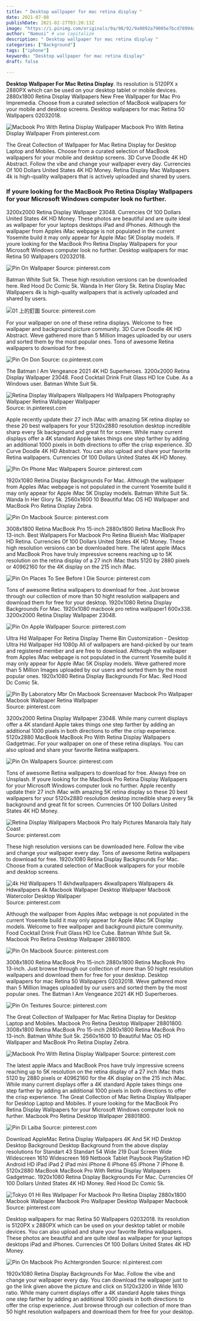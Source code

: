```yaml
---
title: " Desktop wallpaper for mac retina display "
date: 2021-07-08
publishDate: 2021-02-27T03:20:13Z
image: "https://i.pinimg.com/originals/9a/98/92/9a9892a79005e7bcd78994abcbb89d24.jpg"
author: "Namusi" # use capitalize
description: " Desktop wallpaper for mac retina display "
categories: ["Background"]
tags: ["iphone"]
keywords: "Desktop wallpaper for mac retina display"
draft: false

---
```



**Desktop Wallpaper For Mac Retina Display**. Its resolution is 5120PX x 2880PX which can be used on your desktop tablet or mobile devices. 2880x1800 Retina Display Wallpapers New Free Wallpaper for Mac Pro Impremedia. Choose from a curated selection of MacBook wallpapers for your mobile and desktop screens. Desktop wallpapers for mac Retina 50 Wallpapers 02032018.

![Macbook Pro With Retina Display Wallpaper](https://i.pinimg.com/originals/d8/48/49/d84849c68099a307c3112317ebe8fbb8.jpg "Macbook Pro With Retina Display Wallpaper")
Macbook Pro With Retina Display Wallpaper From pinterest.com


The Great Collection of Wallpaper for Mac Retina Display for Desktop Laptop and Mobiles. Choose from a curated selection of MacBook wallpapers for your mobile and desktop screens. 3D Curve Doodle 4K HD Abstract. Follow the vibe and change your wallpaper every day. Currencies Of 100 Dollars United States 4K HD Money. Retina Display Mac Wallpapers 4k is high-quality wallpapers that is actively uploaded and shared by users.

### If youre looking for the MacBook Pro Retina Display Wallpapers for your Microsoft Windows computer look no further.

3200x2000 Retina Display Wallpaper 23048. Currencies Of 100 Dollars United States 4K HD Money. These photos are beautiful and are quite ideal as wallpaper for your laptops desktops iPad and iPhones. Although the wallpaper from Apples iMac webpage is not populated in the current Yosemite build it may only appear for Apple iMac 5K Display models. If youre looking for the MacBook Pro Retina Display Wallpapers for your Microsoft Windows computer look no further. Desktop wallpapers for mac Retina 50 Wallpapers 02032018.


![Pin On Wallpaper](https://i.pinimg.com/originals/92/a9/55/92a955cc8179ac3197f9c66292e130a4.jpg "Pin On Wallpaper")
Source: pinterest.com

Batman White Suit 5k. These high resolution versions can be downloaded here. Red Hood Dc Comic 5k. Wanda In Her Glory 5k. Retina Display Mac Wallpapers 4k is high-quality wallpapers that is actively uploaded and shared by users.

![01 上的釘圖](https://i.pinimg.com/originals/b2/56/6e/b2566ef7487b9478f69b2c4f3c244bf5.jpg "01 上的釘圖")
Source: pinterest.com

For your wallpaper on one of these retina displays. Welcome to free wallpaper and background picture community. 3D Curve Doodle 4K HD Abstract. Weve gathered more than 5 Million Images uploaded by our users and sorted them by the most popular ones. Tons of awesome Retina wallpapers to download for free.

![Pin On Don](https://i.pinimg.com/originals/10/5e/48/105e489f7fcc6f60291692ac28d1410c.jpg "Pin On Don")
Source: co.pinterest.com

The Batman I Am Vengeance 2021 4K HD Superheroes. 3200x2000 Retina Display Wallpaper 23048. Food Cocktail Drink Fruit Glass HD Ice Cube. As a Windows user. Batman White Suit 5k.

![Retina Display Wallpapers Wallpapers Hd Wallpapers Photography Wallpaper Retina Wallpaper Wallpaper](https://i.pinimg.com/originals/4c/70/d1/4c70d131301d97e072914f723bd70b52.jpg "Retina Display Wallpapers Wallpapers Hd Wallpapers Photography Wallpaper Retina Wallpaper Wallpaper")
Source: in.pinterest.com

Apple recently update their 27 inch iMac with amazing 5K retina display so these 20 best wallpapers for your 5120x2880 resolution desktop incredible sharp every 5k background and great fit for screen. While many current displays offer a 4K standard Apple takes things one step farther by adding an additional 1000 pixels in both directions to offer the crisp experience. 3D Curve Doodle 4K HD Abstract. You can also upload and share your favorite Retina wallpapers. Currencies Of 100 Dollars United States 4K HD Money.

![Pin On Phone Mac Wallpapers](https://i.pinimg.com/originals/aa/95/47/aa9547c938d790975f0d954a86bbb534.jpg "Pin On Phone Mac Wallpapers")
Source: pinterest.com

1920x1080 Retina Display Backgrounds For Mac. Although the wallpaper from Apples iMac webpage is not populated in the current Yosemite build it may only appear for Apple iMac 5K Display models. Batman White Suit 5k. Wanda In Her Glory 5k. 2560x1600 10 Beautiful Mac OS HD Wallpaper and MacBook Pro Retina Display Zebra.

![Pin On Macbook](https://i.pinimg.com/originals/f3/6c/d7/f36cd71b61ead4608bfda0554650decf.jpg "Pin On Macbook")
Source: pinterest.com

3008x1800 Retina MacBook Pro 15-inch 2880x1800 Retina MacBook Pro 13-inch. Best Wallpapers For Macbook Pro Retina Blueish Mac Wallpaper HD Retina. Currencies Of 100 Dollars United States 4K HD Money. These high resolution versions can be downloaded here. The latest apple iMacs and MacBook Pros have truly impressive screens reaching up to 5K resolution on the retina display of a 27 inch iMac thats 5120 by 2880 pixels or 40962160 for the 4K display on the 215 inch iMac.

![Pin On Places To See Before I Die](https://i.pinimg.com/originals/09/2e/b3/092eb31785a235e5d2b31b3b572813ce.jpg "Pin On Places To See Before I Die")
Source: pinterest.com

Tons of awesome Retina wallpapers to download for free. Just browse through our collection of more than 50 hight resolution wallpapers and download them for free for your desktop. 1920x1080 Retina Display Backgrounds For Mac. 1920x1080 macbook pro retina wallpaper1 600x338. 3200x2000 Retina Display Wallpaper 23048.

![Pin On Apple Wallpaper](https://i.pinimg.com/originals/52/fc/5b/52fc5bfe22789e271020c6c9eec8fb57.jpg "Pin On Apple Wallpaper")
Source: pinterest.com

Ultra Hd Wallpaper For Retina Display Theme Bin Customization - Desktop Ultra Hd Wallpaper Hd 1080p All of wallpapers are hand-picked by our team and registered member and are free to download. Although the wallpaper from Apples iMac webpage is not populated in the current Yosemite build it may only appear for Apple iMac 5K Display models. Weve gathered more than 5 Million Images uploaded by our users and sorted them by the most popular ones. 1920x1080 Retina Display Backgrounds For Mac. Red Hood Dc Comic 5k.

![Pin By Laboratory Mbr On Macbook Screensaver Macbook Pro Wallpaper Macbook Wallpaper Retina Wallpaper](https://i.pinimg.com/originals/1c/27/8d/1c278d7e1792dd5b0abdb93d84964500.jpg "Pin By Laboratory Mbr On Macbook Screensaver Macbook Pro Wallpaper Macbook Wallpaper Retina Wallpaper")
Source: pinterest.com

3200x2000 Retina Display Wallpaper 23048. While many current displays offer a 4K standard Apple takes things one step farther by adding an additional 1000 pixels in both directions to offer the crisp experience. 5120x2880 MacBook MacBook Pro With Retina Display Wallpapers Gadgetmac. For your wallpaper on one of these retina displays. You can also upload and share your favorite Retina wallpapers.

![Pin On Wallpapers](https://i.pinimg.com/originals/26/5e/6b/265e6b853f8d502b2001334b8c037e99.jpg "Pin On Wallpapers")
Source: pinterest.com

Tons of awesome Retina wallpapers to download for free. Always free on Unsplash. If youre looking for the MacBook Pro Retina Display Wallpapers for your Microsoft Windows computer look no further. Apple recently update their 27 inch iMac with amazing 5K retina display so these 20 best wallpapers for your 5120x2880 resolution desktop incredible sharp every 5k background and great fit for screen. Currencies Of 100 Dollars United States 4K HD Money.

![Retina Display Wallpapers Macbook Pro Italy Pictures Manarola Italy Italy Coast](https://i.pinimg.com/originals/5e/97/6b/5e976b72f274ad99099bd2522c3a344f.jpg "Retina Display Wallpapers Macbook Pro Italy Pictures Manarola Italy Italy Coast")
Source: pinterest.com

These high resolution versions can be downloaded here. Follow the vibe and change your wallpaper every day. Tons of awesome Retina wallpapers to download for free. 1920x1080 Retina Display Backgrounds For Mac. Choose from a curated selection of MacBook wallpapers for your mobile and desktop screens.

![4k Hd Wallpapers 11 4khdwallpapers 4kwallpapers Wallpapers 4k Hdwallpapers 4k Macbook Wallpaper Desktop Wallpaper Macbook Watercolor Desktop Wallpaper](https://i.pinimg.com/736x/fe/b1/28/feb128df984ce587e7e5cc1e488ea698.jpg "4k Hd Wallpapers 11 4khdwallpapers 4kwallpapers Wallpapers 4k Hdwallpapers 4k Macbook Wallpaper Desktop Wallpaper Macbook Watercolor Desktop Wallpaper")
Source: pinterest.com

Although the wallpaper from Apples iMac webpage is not populated in the current Yosemite build it may only appear for Apple iMac 5K Display models. Welcome to free wallpaper and background picture community. Food Cocktail Drink Fruit Glass HD Ice Cube. Batman White Suit 5k. Macbook Pro Retina Desktop Wallpaper 28801800.

![Pin On Macbook](https://i.pinimg.com/originals/16/ee/61/16ee61eb311cb3c70d762c2552d38f87.jpg "Pin On Macbook")
Source: pinterest.com

3008x1800 Retina MacBook Pro 15-inch 2880x1800 Retina MacBook Pro 13-inch. Just browse through our collection of more than 50 hight resolution wallpapers and download them for free for your desktop. Desktop wallpapers for mac Retina 50 Wallpapers 02032018. Weve gathered more than 5 Million Images uploaded by our users and sorted them by the most popular ones. The Batman I Am Vengeance 2021 4K HD Superheroes.

![Pin On Textures](https://i.pinimg.com/originals/d3/84/17/d384171fb66ecdb3b1015f93fb122372.jpg "Pin On Textures")
Source: pinterest.com

The Great Collection of Wallpaper for Mac Retina Display for Desktop Laptop and Mobiles. Macbook Pro Retina Desktop Wallpaper 28801800. 3008x1800 Retina MacBook Pro 15-inch 2880x1800 Retina MacBook Pro 13-inch. Batman White Suit 5k. 2560x1600 10 Beautiful Mac OS HD Wallpaper and MacBook Pro Retina Display Zebra.

![Macbook Pro With Retina Display Wallpaper](https://i.pinimg.com/originals/d8/48/49/d84849c68099a307c3112317ebe8fbb8.jpg "Macbook Pro With Retina Display Wallpaper")
Source: pinterest.com

The latest apple iMacs and MacBook Pros have truly impressive screens reaching up to 5K resolution on the retina display of a 27 inch iMac thats 5120 by 2880 pixels or 40962160 for the 4K display on the 215 inch iMac. While many current displays offer a 4K standard Apple takes things one step farther by adding an additional 1000 pixels in both directions to offer the crisp experience. The Great Collection of Mac Retina Display Wallpaper for Desktop Laptop and Mobiles. If youre looking for the MacBook Pro Retina Display Wallpapers for your Microsoft Windows computer look no further. Macbook Pro Retina Desktop Wallpaper 28801800.

![Pin Di Laiba](https://i.pinimg.com/originals/22/6f/10/226f103639af685f0732c775491ae6f7.jpg "Pin Di Laiba")
Source: pinterest.com

Download AppleMac Retina Display Wallpapers 4K And 5K HD Desktop Desktop Background Desktop Background from the above display resolutions for Standart 43 Standart 54 Wide 219 Dual Screen Wide Widescreen 1610 Widescreen 169 Netbook Tablet Playbook PlayStation HD Android HD iPad iPad 2 iPad mini iPhone 6 iPhone 6S iPhone 7 iPhone 8. 5120x2880 MacBook MacBook Pro With Retina Display Wallpapers Gadgetmac. 1920x1080 Retina Display Backgrounds For Mac. Currencies Of 100 Dollars United States 4K HD Money. Red Hood Dc Comic 5k.

![Tokyo 01 Hi Res Wallpaper For Macbook Pro Retina Display 2880x1800 Macbook Wallpaper Macbook Pro Wallpaper Desktop Wallpaper Macbook](https://i.pinimg.com/originals/01/2d/1c/012d1cdec2e21efe51bbbf5d998b4371.jpg "Tokyo 01 Hi Res Wallpaper For Macbook Pro Retina Display 2880x1800 Macbook Wallpaper Macbook Pro Wallpaper Desktop Wallpaper Macbook")
Source: pinterest.com

Desktop wallpapers for mac Retina 50 Wallpapers 02032018. Its resolution is 5120PX x 2880PX which can be used on your desktop tablet or mobile devices. You can also upload and share your favorite Retina wallpapers. These photos are beautiful and are quite ideal as wallpaper for your laptops desktops iPad and iPhones. Currencies Of 100 Dollars United States 4K HD Money.

![Pin On Macbook Pro Achtergronden](https://i.pinimg.com/originals/9a/98/92/9a9892a79005e7bcd78994abcbb89d24.jpg "Pin On Macbook Pro Achtergronden")
Source: nl.pinterest.com

1920x1080 Retina Display Backgrounds For Mac. Follow the vibe and change your wallpaper every day. You can download the wallpaper just to go the link given above the picture and click on 5120x3200 in Wide 1610 ratio. While many current displays offer a 4K standard Apple takes things one step farther by adding an additional 1000 pixels in both directions to offer the crisp experience. Just browse through our collection of more than 50 hight resolution wallpapers and download them for free for your desktop.

